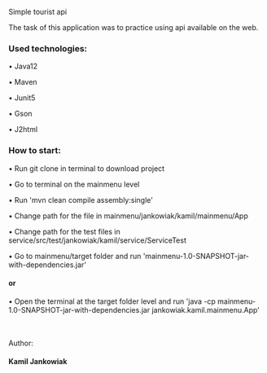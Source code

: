 Simple tourist api

<p>The task of this application was to practice using api available on the web.<p>

<h3>Used technologies:</h3>
<p>•	Java12
<p>•	Maven
<p>•	Junit5
<p>•	Gson
<p>•	J2html


<h3>How to start:</h3>
<p>•	Run git clone in terminal to download project
<p>•	Go to terminal on the mainmenu level
<p>•	Run 'mvn clean compile assembly:single'
<p>•   Change path for the file in mainmenu/jankowiak/kamil/mainmenu/App
<p>•   Change path for the test files in service/src/test/jankowiak/kamil/service/ServiceTest
<p>•	Go to mainmenu/target folder and run 'mainmenu-1.0-SNAPSHOT-jar-with-dependencies.jar' 
                                    <p><h4>or</h4></p>
<p>•	Open the terminal at the target folder level and run 'java -cp mainmenu-1.0-SNAPSHOT-jar-with-dependencies.jar jankowiak.kamil.mainmenu.App'

<br>
<br>
<br>
<p>Author:<p>
<h4>Kamil Jankowiak<h4>

